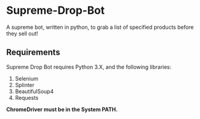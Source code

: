 # Supreme-Drop-Bot
A supreme bot, written in python, to grab a list of specified products before they sell out!

## Requirements
Supreme Drop Bot requires Python 3.X, and the following libraries:

1. Selenium
2. Splinter
3. BeautifulSoup4
4. Requests

__ChromeDriver must be in the System PATH.__
